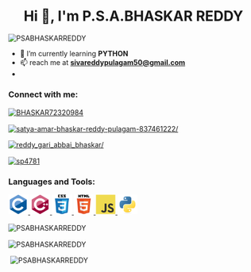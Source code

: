<h1 align="center">Hi 👋, I'm   P.S.A.BHASKAR REDDY</h1>
<p align="left"> <img src="https://komarev.com/ghpvc/?username=PSABHASKARREDDY&label=Profile%20views&color=0e75b6&style=flat" alt="PSABHASKARREDDY" /> </p>

- 🌱 I’m currently learning **PYTHON**
- 📫 reach me at **sivareddypulagam50@gmail.com**
- 
<h3 align="left">Connect with me:</h3>
<p align="left">
<a href="https://twitter.com/BHASKAR72320984" target="blank"><img align="center" src="https://raw.githubusercontent.com/rahuldkjain/github-profile-readme-generator/master/src/images/icons/Social/twitter.svg" alt="BHASKAR72320984" height="30" width="40" /></a>
  
<a href="https://www.linkedin.com/in/satya-amar-bhaskar-reddy-pulagam-837461222/" target="blank"><img align="center" src="https://raw.githubusercontent.com/rahuldkjain/github-profile-readme-generator/master/src/images/icons/Social/linked-in-alt.svg" alt="satya-amar-bhaskar-reddy-pulagam-837461222/" height="30" width="40" /></a>
  
<a href="https://www.instagram.com/reddy_gari_abbai_bhaskar/" target="blank"><img align="center" src="https://raw.githubusercontent.com/rahuldkjain/github-profile-readme-generator/master/src/images/icons/Social/instagram.svg" alt="reddy_gari_abbai_bhaskar/" height="30" width="40" /></a>
  
<a href="https://www.hackerrank.com/sp4781" target="blank"><img align="center" src="https://raw.githubusercontent.com/rahuldkjain/github-profile-readme-generator/master/src/images/icons/Social/hackerrank.svg" alt="sp4781" height="30" width="40" /></a>
</p>

<h3 align="left">Languages and Tools:</h3>
<p align="left"> <a href="https://www.cprogramming.com/" target="_blank"> <img src="https://raw.githubusercontent.com/devicons/devicon/master/icons/c/c-original.svg" alt="c" width="40" height="40"/> </a> <a href="https://www.w3schools.com/cpp/" target="_blank"> <img src="https://raw.githubusercontent.com/devicons/devicon/master/icons/cplusplus/cplusplus-original.svg" alt="cplusplus" width="40" height="40"/> </a> <a href="https://www.w3schools.com/css/" target="_blank"> <img src="https://raw.githubusercontent.com/devicons/devicon/master/icons/css3/css3-original-wordmark.svg" alt="css3" width="40" height="40"/> </a> <a href="https://www.w3.org/html/" target="_blank"> <img src="https://raw.githubusercontent.com/devicons/devicon/master/icons/html5/html5-original-wordmark.svg" alt="html5" width="40" height="40"/> </a> <a href="https://developer.mozilla.org/en-US/docs/Web/JavaScript" target="_blank"> <img src="https://raw.githubusercontent.com/devicons/devicon/master/icons/javascript/javascript-original.svg" alt="javascript" width="40" height="40"/> </a> <a href="https://www.python.org" target="_blank"> <img src="https://raw.githubusercontent.com/devicons/devicon/master/icons/python/python-original.svg" alt="python" width="40" height="40"/> </a></p>
<p><img align="center" src="https://github-readme-stats.vercel.app/api/top-langs?username=PSABHASKARREDDY&show_icons=true&locale=en&layout=compact" alt="PSABHASKARREDDY" /></p>
<p><img align="center" src="https://github-readme-streak-stats.herokuapp.com/?user=PSABHASKARREDDY&" alt="PSABHASKARREDDY" /></p>
<p>&nbsp;<img align="center" src="https://github-readme-stats.vercel.app/api?username=PSABHASKARREDDY&show_icons=true&locale=en" alt="PSABHASKARREDDY" /></p>

